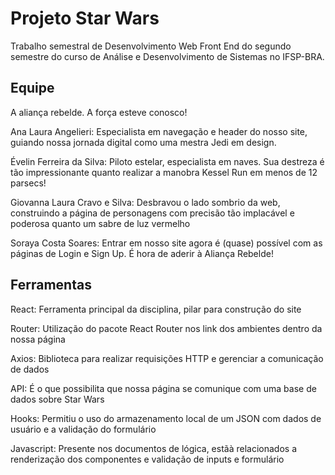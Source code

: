 # Projeto Star Wars
Trabalho semestral de Desenvolvimento Web Front End do segundo semestre do curso de Análise e Desenvolvimento de Sistemas no IFSP-BRA.

## Equipe
A aliança rebelde. A força esteve conosco!

Ana Laura Angelieri: Especialista em navegação e header do nosso site, guiando nossa jornada digital como uma mestra Jedi em design.

Évelin Ferreira da Silva: Piloto estelar, especialista em naves. Sua destreza é tão impressionante quanto realizar a manobra Kessel Run em menos de 12 parsecs!

Giovanna Laura Cravo e Silva: Desbravou o lado sombrio da web, construindo a página de personagens com precisão tão implacável e poderosa quanto um sabre de luz vermelho

Soraya Costa Soares: Entrar em nosso site agora é (quase) possível com as páginas de Login e Sign Up. É hora de aderir à Aliança Rebelde!

## Ferramentas

React: Ferramenta principal da disciplina, pilar para construção do site

Router: Utilização do pacote React Router nos link dos ambientes dentro da nossa página

Axios: Biblioteca  para realizar requisições HTTP e gerenciar a comunicação de dados

API: É o que possibilita que nossa página se comunique com uma base de dados sobre Star Wars

Hooks: Permitiu o uso do armazenamento  local de um JSON com dados de usuário e a validação do formulário

Javascript: Presente nos documentos de lógica, estãà relacionados a renderização dos componentes e validação de inputs e formulário
